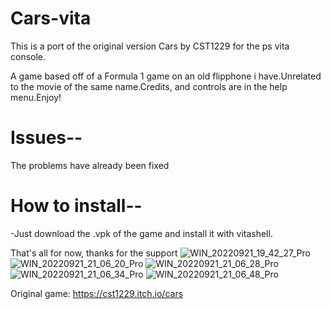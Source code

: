 # Cars-vita
This is a port of the original version Cars by CST1229 for the ps vita console.

A game based off of a Formula 1 game on an old flipphone i have.Unrelated to the movie of the same name.Credits, and controls are in the help menu.Enjoy!

# Issues--

The problems have already been fixed

# How to install--

-Just download the .vpk of the game and install it with vitashell.

That's all for now, thanks for the support
![WIN_20220921_19_42_27_Pro](https://user-images.githubusercontent.com/89418415/191642570-7824fabc-a980-40a3-80f9-342b6006ed51.jpg)
![WIN_20220921_21_06_20_Pro](https://user-images.githubusercontent.com/89418415/191642635-24ca4421-ddb0-4b3d-a7c4-c8fb39a375d3.jpg)
![WIN_20220921_21_06_28_Pro](https://user-images.githubusercontent.com/89418415/191642639-eb41b7e8-a95b-4093-928c-f06a48cfa160.jpg)
![WIN_20220921_21_06_34_Pro](https://user-images.githubusercontent.com/89418415/191642640-c90459a5-d7a1-4544-bec3-1827f850b90a.jpg)
![WIN_20220921_21_06_48_Pro](https://user-images.githubusercontent.com/89418415/191642642-ecb0008e-7d18-47a9-97ee-a3acfb2c15b2.jpg)


Original game: https://cst1229.itch.io/cars
